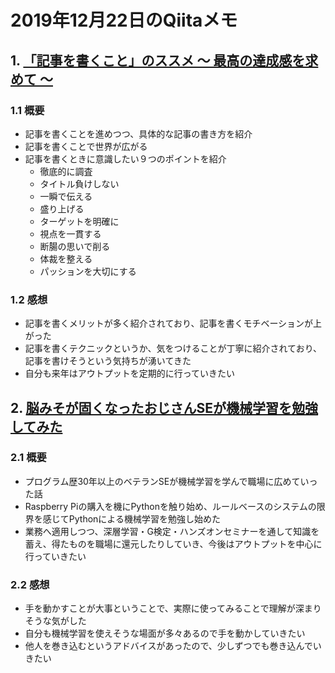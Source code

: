 # 2019年12月22日のQiitaメモ

## 1. [「記事を書くこと」のススメ 〜 最高の達成感を求めて 〜](https://qiita.com/drken/items/afad07b70695c414fff7)

### 1.1 概要

- 記事を書くことを進めつつ、具体的な記事の書き方を紹介
- 記事を書くことで世界が広がる
- 記事を書くときに意識したい９つのポイントを紹介
  - 徹底的に調査
  - タイトル負けしない
  - 一瞬で伝える
  - 盛り上げる
  - ターゲットを明確に
  - 視点を一貫する
  - 断腸の思いで削る
  - 体裁を整える
  - パッションを大切にする

### 1.2 感想

- 記事を書くメリットが多く紹介されており、記事を書くモチベーションが上がった
- 記事を書くテクニックというか、気をつけることが丁寧に紹介されており、記事を書けそうという気持ちが湧いてきた
- 自分も来年はアウトプットを定期的に行っていきたい

## 2. [脳みそが固くなったおじさんSEが機械学習を勉強してみた](https://qiita.com/rhene/items/13eea0194595a92202e1)

### 2.1 概要

- プログラム歴30年以上のベテランSEが機械学習を学んで職場に広めていった話
- Raspberry Piの購入を機にPythonを触り始め、ルールベースのシステムの限界を感じてPythonによる機械学習を勉強し始めた
- 業務へ適用しつつ、深層学習・G検定・ハンズオンセミナーを通して知識を蓄え、得たものを職場に還元したりしていき、今後はアウトプットを中心に行っていきたい

### 2.2 感想

- 手を動かすことが大事ということで、実際に使ってみることで理解が深まりそうな気がした
- 自分も機械学習を使えそうな場面が多々あるので手を動かしていきたい
- 他人を巻き込むというアドバイスがあったので、少しずつでも巻き込んでいきたい

